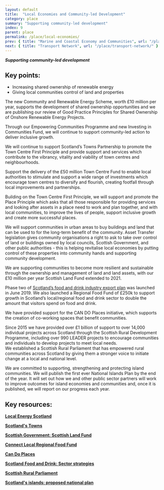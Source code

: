 ```yaml
---
layout: default
title:  "Local Economies and Community-led Development"
category: place
summary: "Supporting community-led development"
index: 9
parent: place
permalink: /place/local-economies/
prev: { title: "Marine and Coastal Economy and Communities", url: "/place/marine-and-coastal" }
next: { title: "Transport Network", url: "/place/transport-network/" }
---
```

***Supporting community-led development***

## Key points:

* Increasing shared ownership of renewable energy
* Giving local communities control of land and properties

The new Community and Renewable Energy Scheme, worth £10 million per year, supports the development of shared ownership opportunities and we are publishing our review of Good Practice Principles for Shared Ownership of Onshore Renewable Energy Projects.  

Through our Empowering Communities Programme and new Investing in Communities Fund, we will continue to support community-led action to deliver inclusive growth.  

We will continue to support Scotland’s Towns Partnership to promote the Town Centre First Principle and provide support and services which contribute to the vibrancy, vitality and viability of town centres and neighbourhoods.  

Support the delivery of the £50 million Town Centre Fund to enable local authorities to stimulate and support a wide range of investments which encourage town centres to diversify and flourish, creating footfall through local improvements and partnerships.  

Building on the Town Centre First Principle, we will support and promote the Place Principle which asks that all those responsible for providing services and looking after assets in a place need to work and plan together, and with local communities, to improve the lives of people, support inclusive growth and create more successful places.  

We will support communities in urban areas to buy buildings and land that can be used to for the long-term benefit of the community. Asset Transfer legislation gives community organisations a right to ask to take over control of land or buildings owned by local councils, Scottish Government, and other public authorities - this is helping revitalise local economies by putting control of these properties into community hands and supporting community development.  

We are supporting communities to become more resilient and sustainable through the ownership and management of land and land assets, with our £10 million per year Scottish Land Fund extended to 2021.  

Phase two of [Scotland’s food and drink industry export plan](https://news.gov.scot/news/food-and-drink-exports) was launched in June 2019. We also launched a Regional Food Fund of £250k to support growth in Scotland’s local/regional food and drink sector to double the amount that visitors spend on food and drink.  

We have provided support for the CAN DO Places initiative, which supports the creation of co-working spaces that benefit communities.  

Since 2015 we have provided over £1 billion of support to over 14,000 individual projects across Scotland through the Scottish Rural Development Programme, including over 990 LEADER projects to encourage communities and individuals to develop projects to meet local needs.  
We established a Scottish Rural Parliament that has empowered rural communities across Scotland by giving them a stronger voice to initiate change at a local and national level.  
  
We are committed to supporting, strengthening and protecting island communities.  We will publish the first ever National Islands Plan by the end of the year. It will set out how we and other public sector partners will work to improve outcomes for island economies and communities and, once it is published, we will report on our progress each year.  

## Key resources:

**[Local Energy Scotland](https://www.localenergy.scot/)**  

**[Scotland's Towns](https://www.scotlandstowns.org/)**

**[Scottish Government: Scottish Land Fund](https://www.gov.scot/policies/land-reform/scottish-land-fund/)**

**[Connect Local Regional Food Fund](https://connectlocal.scot/funding/regional-food-fund/)**

**[Can Do Places](http://www.candoplaces.org/)**

**[Scotland Food and Drink: Sector strategies](https://foodanddrink.scot/resources/sector-strategies/)**

**[Scottish Rural Parliament](https://scottishruralparliament.org.uk/)**

**[Scotland's islands: proposed national plan](https://www.gov.scot/publications/proposed-national-plan-scotlands-islands/)**
